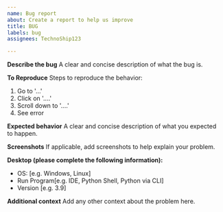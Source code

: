 ```yaml
---
name: Bug report
about: Create a report to help us improve
title: BUG
labels: bug
assignees: TechnoShip123

---
```


**Describe the bug**
A clear and concise description of what the bug is.

**To Reproduce**
Steps to reproduce the behavior:
1. Go to '...'
2. Click on '....'
3. Scroll down to '....'
4. See error

**Expected behavior**
A clear and concise description of what you expected to happen.

**Screenshots**
If applicable, add screenshots to help explain your problem.

**Desktop (please complete the following information):**
 - OS: [e.g. Windows, Linux]
 - Run Program[e.g. IDE, Python Shell, Python via CLI]
 - Version [e.g. 3.9]

**Additional context**
Add any other context about the problem here.
